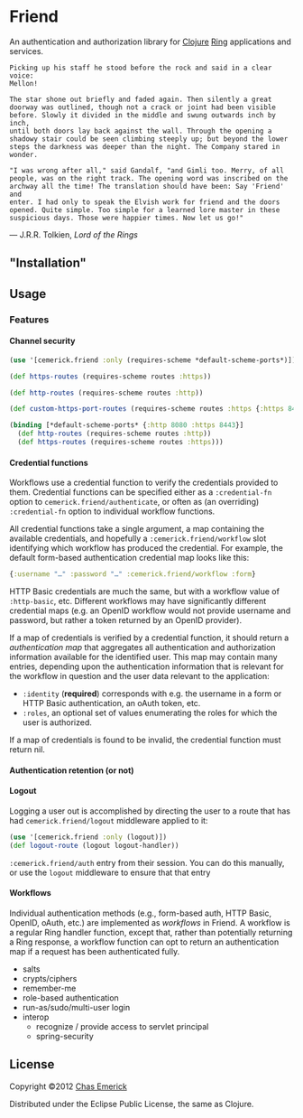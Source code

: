 # Friend

An authentication and authorization library for
[Clojure](http://clojure.org) [Ring](http://github.com/mmcgrana/ring)
applications and services.

```
Picking up his staff he stood before the rock and said in a clear voice:
Mellon!

The star shone out briefly and faded again. Then silently a great
doorway was outlined, though not a crack or joint had been visible
before. Slowly it divided in the middle and swung outwards inch by inch,
until both doors lay back against the wall. Through the opening a
shadowy stair could be seen climbing steeply up; but beyond the lower
steps the darkness was deeper than the night. The Company stared in
wonder.

"I was wrong after all," said Gandalf, "and Gimli too. Merry, of all
people, was on the right track. The opening word was inscribed on the
archway all the time! The translation should have been: Say 'Friend' and
enter. I had only to speak the Elvish work for friend and the doors
opened. Quite simple. Too simple for a learned lore master in these
suspicious days. Those were happier times. Now let us go!" 
```
— J.R.R. Tolkien, _Lord of the Rings_ 

## "Installation"

## Usage

### Features

#### Channel security

```clojure
(use '[cemerick.friend :only (requires-scheme *default-scheme-ports*)])

(def https-routes (requires-scheme routes :https))

(def http-routes (requires-scheme routes :http))

(def custom-https-port-routes (requires-scheme routes :https {:https 8443}))

(binding [*default-scheme-ports* {:http 8080 :https 8443}]
  (def http-routes (requires-scheme routes :http))
  (def https-routes (requires-scheme routes :https)))
```

#### Credential functions

Workflows use a credential function to verify the credentials provided to them.
Credential functions can be specified either as a `:credential-fn` option to
`cemerick.friend/authenticate`, or often as (an overriding) `:credential-fn`
option to individual workflow functions.

All credential functions take a single argument, a map containing the available
credentials, and hopefully a `:cemerick.friend/workflow` slot identifying which
workflow has produced the credential.  For example, the default form-based
authentication credential map looks like this:

```clojure
{:username "…" :password "…" :cemerick.friend/workflow :form}
```

HTTP Basic credentials are much the same, but with a workflow value of
`:http-basic`, etc.  Different workflows may have significantly different
credential maps (e.g. an OpenID workflow would not provide username and
password, but rather a token returned by an OpenID provider).

If a map of credentials is verified by a credential function, it should return a
_authentication map_ that aggregates all authentication and authorization
information available for the identified user.  This map may contain many
entries, depending upon the authentication information that is relevant for the
workflow in question and the user data relevant to the application:

* `:identity` (**required**) corresponds with e.g. the username in a form or
  HTTP Basic authentication, an oAuth token, etc.
* `:roles`, an optional set of values enumerating the roles for which the user
  is authorized.

If a map of credentials is found to be invalid, the credential function must
return nil.

#### Authentication retention (or not)



#### Logout

Logging a user out is accomplished by directing the user to a route that
has had `cemerick.friend/logout` middleware applied to it:

```clojure
(use '[cemerick.friend :only (logout)])
(def logout-route (logout logout-handler))
```


`:cemerick.friend/auth` entry from their session.  You can do this manually, or
use the `logout` middleware to ensure that that entry 


#### Workflows

Individual authentication methods (e.g., form-based auth, HTTP Basic, OpenID,
oAuth, etc.) are implemented as _workflows_ in Friend.  A workflow is a regular
Ring handler function, except that, rather than potentially returning a Ring
response, a workflow function can opt to return an authentication map if a
request has been authenticated fully.

* salts
* crypts/ciphers
* remember-me
* role-based authentication
* run-as/sudo/multi-user login
* interop
  * recognize / provide access to servlet principal
  * spring-security


## License

Copyright ©2012 [Chas Emerick](http://cemerick.com)

Distributed under the Eclipse Public License, the same as Clojure.
